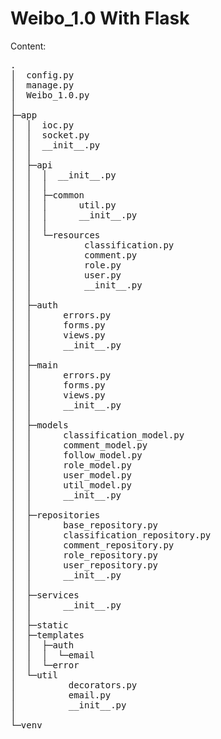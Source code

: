 # Weibo_1.0 With Flask
Content:
<pre>
.
│  config.py
│  manage.py
│  Weibo_1.0.py
│
├─app
│  │  ioc.py
│  │  socket.py
│  │  __init__.py
│  │
│  ├─api
│  │  │  __init__.py
│  │  │
│  │  ├─common
│  │  │      util.py
│  │  │      __init__.py
│  │  │
│  │  └─resources
│  │          classification.py
│  │          comment.py
│  │          role.py
│  │          user.py
│  │          __init__.py
│  │
│  ├─auth
│  │      errors.py
│  │      forms.py
│  │      views.py
│  │      __init__.py
│  │
│  ├─main
│  │      errors.py
│  │      forms.py
│  │      views.py
│  │      __init__.py
│  │
│  ├─models
│  │      classification_model.py
│  │      comment_model.py
│  │      follow_model.py
│  │      role_model.py
│  │      user_model.py
│  │      util_model.py
│  │      __init__.py
│  │
│  ├─repositories
│  │      base_repository.py
│  │      classification_repository.py
│  │      comment_repository.py
│  │      role_repository.py
│  │      user_repository.py
│  │      __init__.py
│  │
│  ├─services
│  │      __init__.py
│  │
│  ├─static
│  ├─templates
│  │  ├─auth
│  │  │  └─email
│  │  └─error
│  └─util
│          decorators.py
│          email.py
│          __init__.py
│
└─venv
</pre>
